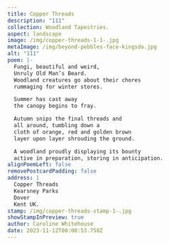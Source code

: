 ```yaml
---
title: Copper Threads
description: "111"
collection: Woodland Tapestries.
aspect: landscape
image: /img/copper-threads-1-1-.jpg
metaImage: /img/beyond-pebbles-face-kingsdo.jpg
alt: "111"
poem: |-
  Fungi, beautiful and weird, 
  Unruly Old Man’s Beard.
  Woodland creatures go about their chores 
  rummaging for winter stores.

  Summer has cast away
  the canopy begins to fray.

  Autumn snips the final threads and
  all around, tumbling down a 
  cloth of orange, red and golden brown
  layer upon layer shrouding the ground.

  A woodland proudly displaying its bounty
  active in preparation, storing in anticipation.
alignPoemLeft: false
removePostcardPadding: false
address: |
  Copper Threads
  Kearsney Parks
  Dover
  Kent UK.
stamp: /img/copper-threads-stamp-1-.jpg
showStampInPreview: true
author: Caroline Whitehouse
date: 2023-11-12T08:00:53.758Z
---
```

